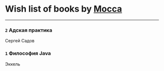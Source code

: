 # Wish list of books by [Mocca](https://plus.google.com/116434214281608690175)
---

### `2` Адская практика
Сергей Садов

### `1` Философия Java
Эккель

